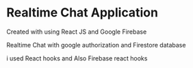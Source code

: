 # Realtime Chat Application

Created with using React JS and Google Firebase

Realtime Chat with google authorization and Firestore database

i used React hooks and Also Firebase react hooks

